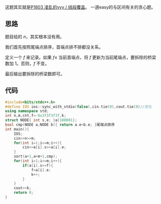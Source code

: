 这题其实就是[P1803 凌乱的yyy / 线段覆盖](https://www.luogu.com.cn/problem/P1803)。
一道easy的与区间有关的贪心题。

## 思路

题目给的 $n$，其实根本没有用。

我们首先按照尾端点排序，首端点排不排都没关系。

定义一个 $f$ 来记录。如果 $f \leq$ 当前首端点，将 $f$ 更新为当前尾端点，要拆除的桥梁数加 $1$。否则，$f$ 不变。

最后输出要拆除的桥梁数即可。

## 代码

```cpp
#include<bits/stdc++.h>
#define IOS ios::sync_with_stdio(false),cin.tie(0),cout.tie(0)//优化
using namespace std;
int n,m,cnt,f=-0x3f3f3f3f,k;
struct NODE{ int s,e; }a[100001];
bool cmp(NODE a,NODE b){ return a.e<b.e; }尾端点排序
int main(){
    IOS;
	cin>>n>>m;
	for(int i=1;i<=m;i++){
		cin>>a[i].s>>a[i].e;
	}
	sort(a+1,a+m+1,cmp);
	for(int i=1;i<=m;i++){
		if(a[i].s>=f){
            f=a[i].e;
            k++;
        }
	}
	cout<<k;
	return 0;
}
```